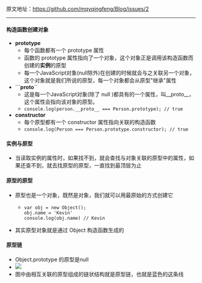 原文地址：https://github.com/mqyqingfeng/Blog/issues/2

------

#### 构造函数创建对象

- **prototype**
  - 每个函数都有一个 prototype 属性
  - 函数的 prototype 属性指向了一个对象，这个对象正是调用该构造函数而创建的**实例**的原型
  - 每一个JavaScript对象(null除外)在创建的时候就会与之关联另一个对象，这个对象就是我们所说的原型，每一个对象都会从原型"继承"属性
- ```__proto__``
  - 这是每一个JavaScript对象(除了 null )都具有的一个属性，叫__proto__，这个属性会指向该对象的原型。
  - ``console.log(person.__proto__ === Person.prototype); // true``
- **constructor**
  - 每个原型都有一个 constructor 属性指向关联的构造函数
  - ``console.log(Person === Person.prototype.constructor); // true``

#### 实例与原型

- 当读取实例的属性时，如果找不到，就会查找与对象关联的原型中的属性，如果还查不到，就去找原型的原型，一直找到最顶层为止

#### 原型的原型

- 原型也是一个对象，既然是对象，我们就可以用最原始的方式创建它

  - ```javassc
    var obj = new Object();
    obj.name = 'Kevin'
    console.log(obj.name) // Kevin
    ```

- 其实原型对象就是通过 Object 构造函数生成的

#### 原型链

- Object.prototype 的原型是null
- ![](E:\mygithub\blog\assets\原型链.png)
- 图中由相互关联的原型组成的链状结构就是原型链，也就是蓝色的这条线













































